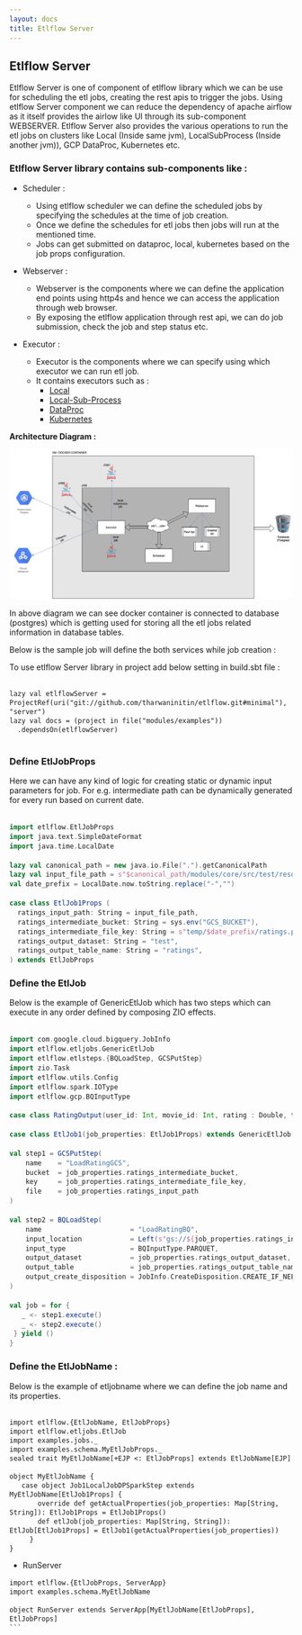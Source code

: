 ```yaml
---
layout: docs
title: Etlflow Server 
---
```


## Etlflow Server

Etlflow Server is one of component of etlflow library which we can be use for scheduling the etl jobs, creating the rest apis to trigger the jobs. Using etlflow Server component we can reduce the dependency of apache airflow as it itself provides the airlow like UI through its sub-component WEBSERVER.
Etlflow Server also provides the various operations to run the etl jobs on clusters like Local (Inside same jvm), LocalSubProcess (Inside another jvm)), GCP DataProc, Kubernetes etc.

### Etlflow Server library contains sub-components like :

* Scheduler : 
   - Using etlflow scheduler we can define the scheduled jobs by specifying the schedules at the time of job creation.
   - Once we define the schedules for etl jobs then jobs will run at the mentioned time.
   - Jobs can get submitted on dataproc, local, kubernetes based on the job props configuration.
   
* Webserver :
   - Webserver is the components where we can define the application end points using http4s and hence we can access the application through web browser.
   - By exposing the etlflow application through rest api, we can do job submission, check the job and step status etc.

* Executor :
   - Executor is the components where we can specify using which executor we can run etl job.
   - It contains executors such as : 
     * [Local](local.html)
     * [Local-Sub-Process](local_subprocess.html)
     * [DataProc](dataproc.html)
     * [Kubernetes](kubernates.html)
    

**Architecture Diagram :**

![Architecture Diagram](executors.jpg)


In above diagram we can see docker container is connected to database (postgres) which is getting used for storing all the etl jobs related information in database tables.

Below is the sample job will define the both services while job creation : 

To use etlflow Server library in project add below setting in build.sbt file : 

```

lazy val etlflowServer = ProjectRef(uri("git://github.com/tharwaninitin/etlflow.git#minimal"), "server")
lazy val docs = (project in file("modules/examples"))
  .dependsOn(etlflowServer)
         
```

### Define EtlJobProps
Here we can have any kind of logic for creating static or dynamic input parameters for job.
For e.g. intermediate path can be dynamically generated for every run based on current date.

```scala mdoc      
      
import etlflow.EtlJobProps
import java.text.SimpleDateFormat
import java.time.LocalDate
      
lazy val canonical_path = new java.io.File(".").getCanonicalPath
lazy val input_file_path = s"$canonical_path/modules/core/src/test/resources/input/movies/ratings_parquet/ratings.parquet"
val date_prefix = LocalDate.now.toString.replace("-","")
      
case class EtlJob1Props (
  ratings_input_path: String = input_file_path,
  ratings_intermediate_bucket: String = sys.env("GCS_BUCKET"),
  ratings_intermediate_file_key: String = s"temp/$date_prefix/ratings.parquet",
  ratings_output_dataset: String = "test",
  ratings_output_table_name: String = "ratings",
) extends EtlJobProps
```

### Define the EtlJob
Below is the example of GenericEtlJob which has two steps which can execute in any order defined by composing ZIO effects. 

```scala mdoc      
 
import com.google.cloud.bigquery.JobInfo
import etlflow.etljobs.GenericEtlJob
import etlflow.etlsteps.{BQLoadStep, GCSPutStep}
import zio.Task
import etlflow.utils.Config
import etlflow.spark.IOType
import etlflow.gcp.BQInputType
    
case class RatingOutput(user_id: Int, movie_id: Int, rating : Double, timestamp: Long, date: java.sql.Date)
    
case class EtlJob1(job_properties: EtlJob1Props) extends GenericEtlJob[EtlJob1Props] {
      
val step1 = GCSPutStep(
    name    = "LoadRatingGCS",
    bucket  = job_properties.ratings_intermediate_bucket,
    key     = job_properties.ratings_intermediate_file_key,
    file    = job_properties.ratings_input_path
)
          
val step2 = BQLoadStep(
    name                      = "LoadRatingBQ",
    input_location            = Left(s"gs://${job_properties.ratings_intermediate_bucket}/${job_properties.ratings_intermediate_file_key}"),
    input_type                = BQInputType.PARQUET,
    output_dataset            = job_properties.ratings_output_dataset,
    output_table              = job_properties.ratings_output_table_name,
    output_create_disposition = JobInfo.CreateDisposition.CREATE_IF_NEEDED
)
    
val job = for {
   _ <- step1.execute()
   _ <- step2.execute()
 } yield ()
}
```    

### Define the EtlJobName : 

Below is the example of etljobname where we can define the job name and its properties.

```

import etlflow.{EtlJobName, EtlJobProps}
import etlflow.etljobs.EtlJob
import examples.jobs._
import examples.schema.MyEtlJobProps._
sealed trait MyEtlJobName[+EJP <: EtlJobProps] extends EtlJobName[EJP]

object MyEtlJobName {
   case object Job1LocalJobDPSparkStep extends MyEtlJobName[EtlJob1Props] {
       override def getActualProperties(job_properties: Map[String, String]): EtlJob1Props = EtlJob1Props()
       def etlJob(job_properties: Map[String, String]): EtlJob[EtlJob1Props] = EtlJob1(getActualProperties(job_properties))
     }
}

```

* RunServer

````
import etlflow.{EtlJobProps, ServerApp}
import examples.schema.MyEtlJobName
      
object RunServer extends ServerApp[MyEtlJobName[EtlJobProps], EtlJobProps]
```  

